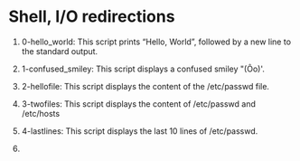 # Shell, I/O redirections

1. 0-hello_world: This script prints “Hello, World”, followed by a new line to the standard output.

2. 1-confused_smiley: This script displays a confused smiley "(Ôo)'.

3. 2-hellofile: This script displays the content of the /etc/passwd file.

3. 3-twofiles: This script displays the content of /etc/passwd and /etc/hosts

4. 4-lastlines: This script displays the last 10 lines of /etc/passwd.

5. 
